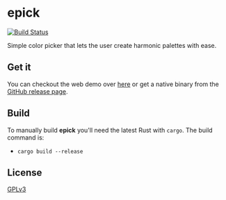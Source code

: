 # epick

[![Build Status](https://github.com/wojciechkepka/epick/workflows/epick%20CI/badge.svg)](https://github.com/wojciechkepka/epick/actions?query=workflow%3A%22epic+CI%22)

Simple color picker that lets the user create harmonic palettes with ease.

## Get it

You can checkout the web demo over [here](https://wojciechkepka.github.io/epick/) or get a native binary from the [GitHub release page](https://github.com/wojciechkepka/epick/releases).

## Build

To manually build **epick** you'll need the latest Rust with `cargo`. The build command is:
- `cargo build --release`


## License
[GPLv3](https://github.com/wojciechkepka/epick/blob/master/LICENSE)

